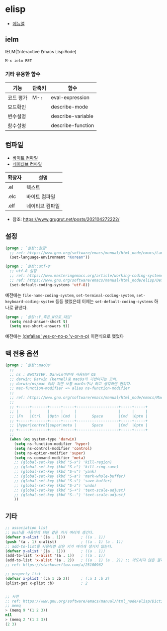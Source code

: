 # elisp

- [메뉴얼](https://www.gnu.org/software/emacs/manual/elisp.html)


## ielm

IELM(`I`nteractive `E`macs `L`isp `M`ode)

`M-x ielm RET`

### 기타 유용한 함수

| 기능      | 단축키 | 함수              |
| --------- | ------ | ----------------- |
| 코드 평가 | M-`:`  | eval-expression   |
| 모드확인  |        | describe-mode     |
| 변수설명  |        | describe-variable |
| 함수설명  |        | describe-function |

## 컴파일

- [바이트 컴파일](https://www.gnu.org/software/emacs/manual/html_node/eintr/Byte-Compiling.html)
- [네이티브 컴파일](https://www.gnu.org/software/emacs/manual/html_node/elisp/Native_002dCompilation-Functions.html)

| 확장자 | 설명            |
| ------ | --------------- |
| .el    | 텍스트          |
| .elc   | 바이트 컴파일   |
| .elf   | 네이티브 컴파일 |

- 참조: <https://www.grugrut.net/posts/202104272222/>


## 설정


``` lisp
(progn ; `설정::한글'
  ;; ref: https://www.gnu.org/software/emacs/manual/html_node/emacs/Language-Environments.html
  (set-language-environment "Korean"))
```

``` lisp
(progn ; `설정::utf-8'
  ;; utf-8 설정
  ;; ref: https://www.masteringemacs.org/article/working-coding-systems-unicode-emacs
  ;; ref: https://www.gnu.org/software/emacs/manual/html_node/elisp/Default-Coding-Systems.html
  (set-default-coding-systems 'utf-8))
```
예전에는 `file-name-coding-system`, `set-terminal-coding-system`, `set-keyboard-coding-system` 등등 했었은데 이제는 `set-default-coding-systems` 하나로 끝낸다.

``` lisp
(progn ; `설정::Y_혹은_N으로_대답'
  (setq read-answer-short t)
  (setq use-short-answers t))
```
예전에는 [(defalias 'yes-or-no-p 'y-or-n-p)](https://www.gnu.org/software/emacs/manual/html_node/elisp/Yes_002dor_002dNo-Queries.html) 이런식으로 했었다



## 맥 전용 옵션

``` lisp
(progn ; `설정::macOs'
  ;;
  ;; ns : NeXTSTEP. Darwin이전에 사용되던 OS
  ;; darwin: Darwin (kernel)로 macOs의 기반이되는 코어.
  ;; darwin/ns/mac 이라 치면 보통 macOs구나 라고 생각하면 편하다.
  ;; mac-function-modifier => alias ns-function-modifier 
  ;;
  ;; ref: https://www.gnu.org/software/emacs/manual/html_node/emacs/Mac-_002f-GNUstep-Customization.html
  ;;
  ;; +-----+-------+-----+-----+-------------------+-----+-----+
  ;; |     |       |     |     |                   |     |     |
  ;; |Fn   |Ctrl   |Optn |Cmd  |       Space       |Cmd  |Optn |
  ;; +-----+-------+-----+-----+-------------------+-----+-----+
  ;; |hyper|control|super|meta |       Space       |Cmd  |Optn |
  ;; +-----+-------+-----+-----+-------------------+-----+-----+
  ;;
  (when (eq system-type 'darwin)
    (setq ns-function-modifier 'hyper)
    (setq ns-control-modifier 'control)
    (setq ns-option-modifier 'super)
    (setq ns-command-modifier 'meta)
    ;; (global-set-key (kbd "S-x") 'kill-region)
    ;; (global-set-key (kbd "S-c") 'kill-ring-save)
    ;; (global-set-key (kbd "S-v") 'yank)
    ;; (global-set-key (kbd "S-a") 'mark-whole-buffer)
    ;; (global-set-key (kbd "S-s") 'save-buffer)
    ;; (global-set-key (kbd "S-z") 'undo)
    ;; (global-set-key (kbd "S-+") 'text-scale-adjust)
    ;; (global-set-key (kbd "S--") 'text-scale-adjust)
    ))
```

## 기타

``` lisp
;; association list
;; push를 사용하게 되면 같은 키가 여러개 생긴다.
(defvar x-alist '((a . 1)))       ; ((a . 1))
(push '(a . 1) x-alist)           ; ((a . 1) (a . 1))
;; add-to-list를 사용하면 같은 키가 여러개 생기지 않는다.
(defvar x-alist '((a . 1)))       ; ((a . 1))
(add-to-list 'x-alist '(a . 1))   ; ((a . 1))
(add-to-list 'x-alist '(a . 2))   ; ((a . 1) (a . 2)) ;; 의도하지 않은 결과가 나온다.
;; ref: https://stackoverflow.com/a/25100962

;; property list
(defvar x-plist '(:a 1 :b 2))     ; (:a 1 :b 2)
(plist-get x-plist :b)            ; 2


;; 사전
;; ref: https://www.gnu.org/software/emacs/manual/html_node/elisp/Dictionaries.html
;; memq
> (memq 9 '(1 2 3))
nil
> (memq 2 '(1 2 3))
(2 3)
```